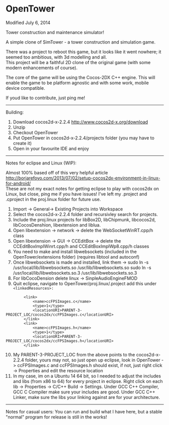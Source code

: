 OpenTower
=========
    
Modified July 6, 2014    
    
	
Tower construction and maintenance simulator!    
    
A simple clone of SimTower - a tower construction and simulation game.    
    
There was a project to reboot this game, but it looks like it went nowhere; it seemed too ambitious, with 3d modelling and all.    
This project will be a faithful 2D clone of the original game (with some modern enhancements of course).   
     
The core of the game will be using the Cocos-2DX C++ engine. This will enable the game to be platform agnostic and with some work, mobile device compatible.    
    
If youd like to contribute, just ping me!    
    
---------------------------------------------------------------    
Building:    
    
1) Download cocos2d-x-2.2.4 http://www.cocos2d-x.org/download    
2) Unzip    
3) Checkout OpenTower    
4) Put OpenTower in cocos2d-x-2.2.4/projects folder (you may have to create it)    
5) Open in your favourite IDE and enjoy    
    
---------------------------------------------------------------     
Notes for eclipse and Linux (WIP):     
     
Almost 100% based off of this very helpful article http://borjarefoyo.com/2013/07/02/setup-cocos2dx-environment-in-linux-for-android/    
These are not my exact notes for getting eclipse to play with cocos2dx on Linux, but close, ping me if you have issues! I've left my .project and .cproject in the proj.linux folder for future use.    
    
1) Import -> General-> Existing Projects into Workspace    
2) Select the cocos2d-x-2.2.4 folder and recursivley search for projects.     
3) Include the proj.linux projects for libBox2D, libChipmunk, libcocos2d, libCocosDenshion, libextension and liblua.    
4) Open libextension -> network -> delete the WebSocketWinRT.cpp/h class    
5) Open libextension -> GUI -> CCEditBox -> delete the CCEditBoxImplWinrt.cpp/h and CCEditBoxImplWp8.cpp/h classes    
6) You need to make and install libwebsockets (included in the OpenTower/extensions folder) (requires libtool and autoconf)    
7) Once libwebsockets is made and installed, link them -> sudo ln -s /usr/local/lib/libwebsockets.so /usr/lib/libwebsockets.so
sudo ln -s /usr/local/lib/libwebsockets.so.3 /usr/lib/libwebsockets.so.3    
8) For libCocoDension delete linux -> SinpleAudioEngineFMOD    
9) Quit eclipse, navigate to OpenTower/proj.linux/.project add this under ``` <linkedResources>:``` 		
```
		<link>    
			<name>ccFPSImages.c</name>    
			<type>1</type>    
			<locationURI>PARENT-3-PROJECT_LOC/cocos2dx/ccFPSImages.c</locationURI>    
		</link>    
		<link>    
			<name>ccFPSImages.h</name>    
			<type>1</type>    
			<locationURI>PARENT-3-PROJECT_LOC/cocos2dx/ccFPSImages.h</locationURI>    
		</link>    
```
10) My PARENT-3-PROJECT_LOC from the above points to the cocos2d-x-2.2.4 folder, yours may not, so just open up eclipse, look in OpenTower -> ccFPSImages.c and ccFPSImages.h should exist, if not, just right click -> Properties and edit the resource location    
11) In my case, im on a Ubuntu 14 64 bit, so I needed to adjust the includes and libs (from x86 to 64) for every project in eclipse. Right click on each lib -> Properties -> C/C++ Build -> Settings. Under GCC C++ Compiler, GCC C Compiler make sure your includes are good. Under GCC C++ Linker, make sure the libs your linking against are for your architecture.    
    
---------------------------------------------------------------     
    
Notes for casual users: You can run and build what I have here, but a stable "normal" program for release is still in the works!    

